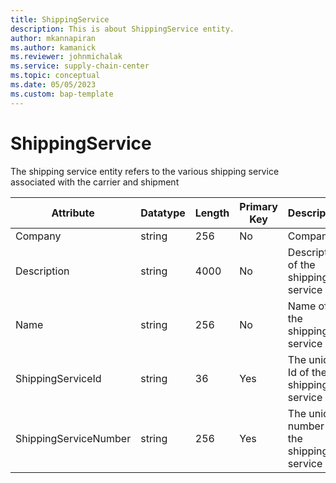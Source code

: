 ```yaml
---
title: ShippingService
description: This is about ShippingService entity.
author: mkannapiran
ms.author: kamanick
ms.reviewer: johnmichalak
ms.service: supply-chain-center
ms.topic: conceptual
ms.date: 05/05/2023
ms.custom: bap-template
---
```


# **ShippingService**

The shipping service entity refers to the various shipping service associated with the carrier and shipment


|	Attribute	|	Datatype	|	Length	|	Primary Key	|	Description	|
|---------------|--------|------|----------|-----------|
|	Company	|	string	|	256	|	No	|	Company	|
|	Description	|	string	|	4000	|	No	|	Description of the shipping service	|
|	Name	|	string	|	256	|	No	|	Name of the shipping service	|
|	ShippingServiceId	|	string	|	36	|	Yes	|	The unique Id of the shipping service	|
|	ShippingServiceNumber	|	string	|	256	|	Yes	|	The unique number of the shipping service	|
